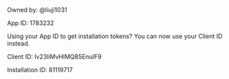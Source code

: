 Owned by: @liuji1031

App ID: 1783232

Using your App ID to get installation tokens? You can now use your Client ID instead.

Client ID: Iv23liMvHlMQ85EnuIF9

Installation ID: 81119717